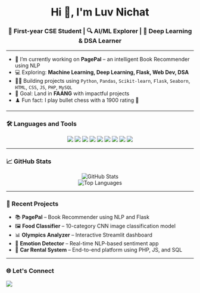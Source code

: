 <h1 align="center">Hi 👋, I'm Luv Nichat</h1>
<h3 align="center">🚀 First-year CSE Student | 🔍 AI/ML Explorer | 🧠 Deep Learning & DSA Learner</h3>

---

- 🔭 I’m currently working on **PagePal** – an intelligent Book Recommender using NLP  
- 💻 Exploring: **Machine Learning, Deep Learning, Flask, Web Dev, DSA**  
- 👨‍💻 Building projects using `Python`, `Pandas`, `Scikit-learn`, `Flask`, `Seaborn`, `HTML`, `CSS`, `JS`, `PHP`, `MySQL`  
- 🧠 Goal: Land in **FAANG** with impactful projects  
- ♟️ Fun fact: I play bullet chess with a 1900 rating 🎯

---

### 🛠️ Languages and Tools

<p align="center">
  <img src="https://img.shields.io/badge/Python-3670A0?style=for-the-badge&logo=python&logoColor=white"/>
  <img src="https://img.shields.io/badge/Flask-000000?style=for-the-badge&logo=flask&logoColor=white"/>
  <img src="https://img.shields.io/badge/JavaScript-F7DF1E?style=for-the-badge&logo=javascript&logoColor=black"/>
  <img src="https://img.shields.io/badge/HTML5-E34F26?style=for-the-badge&logo=html5&logoColor=white"/>
  <img src="https://img.shields.io/badge/CSS3-1572B6?style=for-the-badge&logo=css3"/>
  <img src="https://img.shields.io/badge/MySQL-4479A1?style=for-the-badge&logo=mysql&logoColor=white"/>
  <img src="https://img.shields.io/badge/Pandas-150458?style=for-the-badge&logo=pandas"/>
  <img src="https://img.shields.io/badge/Seaborn-2E4E7E?style=for-the-badge"/>
  <img src="https://img.shields.io/badge/ScikitLearn-F7931E?style=for-the-badge&logo=scikit-learn"/>
</p>

---

### 📈 GitHub Stats

<p align="center">
  <img src="https://github-readme-stats.vercel.app/api?username=LuvTheCoder&show_icons=true&theme=tokyonight" alt="GitHub Stats"/>
  <br>
  <img src="https://github-readme-stats.vercel.app/api/top-langs/?username=LuvTheCoder&layout=compact&theme=tokyonight" alt="Top Languages"/>
</p>

---

### 🧠 Recent Projects

- 📚 **PagePal** – Book Recommender using NLP and Flask  
- 🖼️ **Food Classifier** – 10-category CNN image classification model  
- 📊 **Olympics Analyzer** – Interactive Streamlit dashboard  
- 🤖 **Emotion Detector** – Real-time NLP-based sentiment app  
- 🚗 **Car Rental System** – End-to-end platform using PHP, JS, and SQL

---

### 🌐 Let's Connect

<p align="left">
  <a href="https://www.linkedin.com/in/luv-nichat" target="_blank">
    <img src="https://img.shields.io/badge/LinkedIn-blue?style=for-the-badge&logo=linkedin"/>
  </a>
</p>

